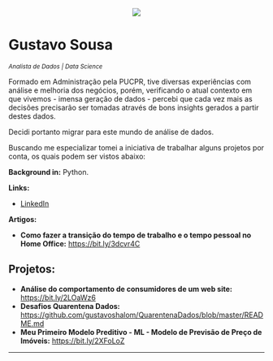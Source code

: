 
<p align="center">
  <img src="https://raw.githubusercontent.com/carlosfab/template_portfolio/master/banner.png" >
</p>

# Gustavo Sousa
<sub>*Analista de Dados | Data Science*</sub>

Formado em Administração pela PUCPR, tive diversas experiências com análise e melhoria dos negócios, porém, verificando o atual contexto em que vivemos - imensa geração de dados - percebi que cada vez mais as decisões precisarão ser tomadas através de bons insights gerados a partir destes dados.

Decidi portanto migrar para este mundo de análise de dados. 

Buscando me especializar tomei a iniciativa de trabalhar alguns projetos por conta, os quais podem ser vistos abaixo:

**Background in:** Python.

**Links:**
* [LinkedIn](https://www.linkedin.com/in/gustavosousash/)

**Artigos:**
* **Como fazer a transição do tempo de trabalho e o tempo pessoal no Home Office:** https://bit.ly/3dcvr4C 

## Projetos:

* **Análise do comportamento de consumidores de um web site:** https://bit.ly/2LOaWz6 
* **Desafios Quarentena Dados:** https://github.com/gustavoshalom/QuarentenaDados/blob/master/README.md
* **Meu Primeiro Modelo Preditivo - ML - Modelo de Previsão de Preço de Imóveis:** https://bit.ly/2XFoLoZ
---





